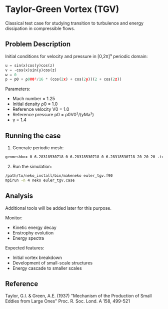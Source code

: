# Taylor-Green Vortex (TGV)

Classical test case for studying transition to turbulence and energy dissipation in compressible flows.

## Problem Description

Initial conditions for velocity and pressure in [0,2π]³ periodic domain:

```python
u = sin(x)cos(y)cos(z)
v = -cos(x)sin(y)cos(z) 
w = 0
p = p0 + ρ0V0²/16 * (cos(2x) + cos(2y))(2 + cos(2z))
```

Parameters:

- Mach number = 1.25
- Initial density ρ0 = 1.0
- Reference velocity V0 = 1.0
- Reference pressure p0 = ρ0V0²/(γMa²)
- γ = 1.4

## Running the case

1. Generate periodic mesh:

```bash
genmeshbox 0 6.28318530718 0 6.28318530718 0 6.28318530718 20 20 20 .true. .true. .true.
```

2. Run the simulation:

```bash
/path/to/neko_install/bin/makeneko euler_tgv.f90
mpirun -n 4 neko euler_tgv.case
```

## Analysis
Additional tools will be added later for this purpose.

Monitor:

- Kinetic energy decay
- Enstrophy evolution
- Energy spectra

Expected features:

- Initial vortex breakdown
- Development of small-scale structures
- Energy cascade to smaller scales

## Reference

Taylor, G.I. & Green, A.E. (1937) "Mechanism of the Production of Small Eddies from Large Ones" Proc. R. Soc. Lond. A 158, 499-521
